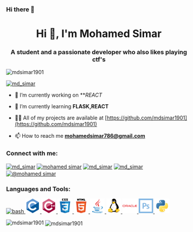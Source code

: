 ### Hi there 👋
<h1 align="center">Hi 👋, I'm Mohamed Simar</h1>
<h3 align="center">A student and a passionate developer who also likes playing ctf's</h3>

<p align="left"> <img src="https://komarev.com/ghpvc/?username=mdsimar1901&label=Profile%20views&color=0e75b6&style=flat" alt="mdsimar1901" /> </p>

<p align="left"> <a href="https://twitter.com/md_simar" target="blank"><img src="https://img.shields.io/twitter/follow/md_simar?logo=twitter&style=for-the-badge" alt="md_simar" /></a> </p>

- 🔭 I’m currently working on ***REACT*

- 🌱 I’m currently learning **FLASK,REACT**

- 👨‍💻 All of my projects are available at [https://github.com/mdsimar1901](https://github.com/mdsimar1901)

- 📫 How to reach me **mohamedsimar786@gmail.com**

<h3 align="left">Connect with me:</h3>
<p align="left">
<a href="https://twitter.com/md_simar" target="blank"><img align="center" src="https://cdn.jsdelivr.net/npm/simple-icons@3.0.1/icons/twitter.svg" alt="md_simar" height="30" width="40" /></a>
<a href="https://linkedin.com/in/mohamed simar" target="blank"><img align="center" src="https://cdn.jsdelivr.net/npm/simple-icons@3.0.1/icons/linkedin.svg" alt="mohamed simar" height="30" width="40" /></a>
<a href="https://instagram.com/md_simar" target="blank"><img align="center" src="https://cdn.jsdelivr.net/npm/simple-icons@3.0.1/icons/instagram.svg" alt="md_simar" height="30" width="40" /></a>
<a href="https://www.hackerrank.com/md_simar" target="blank"><img align="center" src="https://cdn.jsdelivr.net/npm/simple-icons@3.0.1/icons/hackerrank.svg" alt="md_simar" height="30" width="40" /></a>
<a href="https://www.hackerearth.com/@mohamed simar" target="blank"><img align="center" src="https://cdn.jsdelivr.net/npm/simple-icons@3.0.1/icons/hackerearth.svg" alt="@mohamed simar" height="30" width="40" /></a>
</p>

<h3 align="left">Languages and Tools:</h3>
<p align="left"> <a href="https://www.gnu.org/software/bash/" target="_blank"> <img src="https://www.vectorlogo.zone/logos/gnu_bash/gnu_bash-icon.svg" alt="bash" width="40" height="40"/> </a> <a href="https://www.cprogramming.com/" target="_blank"> <img src="https://raw.githubusercontent.com/devicons/devicon/master/icons/c/c-original.svg" alt="c" width="40" height="40"/> </a> <a href="https://www.w3schools.com/cpp/" target="_blank"> <img src="https://raw.githubusercontent.com/devicons/devicon/master/icons/cplusplus/cplusplus-original.svg" alt="cplusplus" width="40" height="40"/> </a> <a href="https://www.w3schools.com/css/" target="_blank"> <img src="https://raw.githubusercontent.com/devicons/devicon/master/icons/css3/css3-original-wordmark.svg" alt="css3" width="40" height="40"/> </a> <a href="https://www.w3.org/html/" target="_blank"> <img src="https://raw.githubusercontent.com/devicons/devicon/master/icons/html5/html5-original-wordmark.svg" alt="html5" width="40" height="40"/> </a> <a href="https://www.java.com" target="_blank"> <img src="https://raw.githubusercontent.com/devicons/devicon/master/icons/java/java-original.svg" alt="java" width="40" height="40"/> </a> <a href="https://www.linux.org/" target="_blank"> <img src="https://raw.githubusercontent.com/devicons/devicon/master/icons/linux/linux-original.svg" alt="linux" width="40" height="40"/> </a> <a href="https://www.oracle.com/" target="_blank"> <img src="https://raw.githubusercontent.com/devicons/devicon/master/icons/oracle/oracle-original.svg" alt="oracle" width="40" height="40"/> </a> <a href="https://www.photoshop.com/en" target="_blank"> <img src="https://raw.githubusercontent.com/devicons/devicon/master/icons/photoshop/photoshop-line.svg" alt="photoshop" width="40" height="40"/> </a> <a href="https://www.python.org" target="_blank"> <img src="https://raw.githubusercontent.com/devicons/devicon/master/icons/python/python-original.svg" alt="python" width="40" height="40"/> </a> </p>

<p><img align="left" src="https://github-readme-stats.vercel.app/api/top-langs?username=mdsimar1901&show_icons=true&locale=en&layout=compact" alt="mdsimar1901" /></p>

<p>&nbsp;<img align="center" src="https://github-readme-stats.vercel.app/api?username=mdsimar1901&show_icons=true&locale=en" alt="mdsimar1901" /></p>


